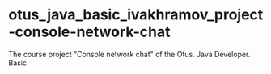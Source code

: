 # otus_java_basic_ivakhramov_project-console-network-chat
The course project "Console network chat" of the Otus. Java Developer. Basic
